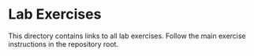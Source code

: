 # Lab Exercises

This directory contains links to all lab exercises. Follow the main exercise instructions in the repository root.

